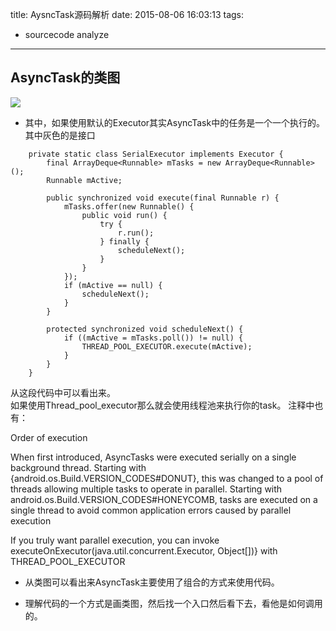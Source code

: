 title: AysncTask源码解析
date: 2015-08-06 16:03:13
tags:
- sourcecode analyze
---

## AsyncTask的类图

![](/imgs/asynctask.png)

* 其中，如果使用默认的Executor其实AsyncTask中的任务是一个一个执行的。
其中灰色的是接口

```
    private static class SerialExecutor implements Executor {
        final ArrayDeque<Runnable> mTasks = new ArrayDeque<Runnable>();
        Runnable mActive;

        public synchronized void execute(final Runnable r) {
            mTasks.offer(new Runnable() {
                public void run() {
                    try {
                        r.run();
                    } finally {
                        scheduleNext();
                    }
                }
            });
            if (mActive == null) {
                scheduleNext();
            }
        }

        protected synchronized void scheduleNext() {
            if ((mActive = mTasks.poll()) != null) {
                THREAD_POOL_EXECUTOR.execute(mActive);
            }
        }
    }
```

从这段代码中可以看出来。     
如果使用Thread_pool_executor那么就会使用线程池来执行你的task。
注释中也有：

Order of execution

When first introduced, AsyncTasks were executed serially on a single background
thread. Starting with {android.os.Build.VERSION_CODES#DONUT}, this was changed
to a pool of threads allowing multiple tasks to operate in parallel. Starting with
android.os.Build.VERSION_CODES#HONEYCOMB, tasks are executed on a single
thread to avoid common application errors caused by parallel execution

 If you truly want parallel execution, you can invoke
executeOnExecutor(java.util.concurrent.Executor, Object[])} with
THREAD_POOL_EXECUTOR

* 从类图可以看出来AsyncTask主要使用了组合的方式来使用代码。

* 理解代码的一个方式是画类图，然后找一个入口然后看下去，看他是如何调用的。

